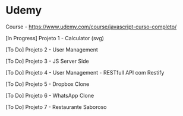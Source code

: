 # Udemy

Course - https://www.udemy.com/course/javascript-curso-completo/

[In Progress] Projeto 1 - Calculator (svg)

[To Do] Projeto 2 - User Management

[To Do] Projeto 3 - JS Server Side

[To Do] Projeto 4 - User Management - RESTfull API com Restify

[To Do] Projeto 5 - Dropbox Clone

[To Do] Projeto 6 - WhatsApp Clone

[To Do] Projeto 7 - Restaurante Saboroso
